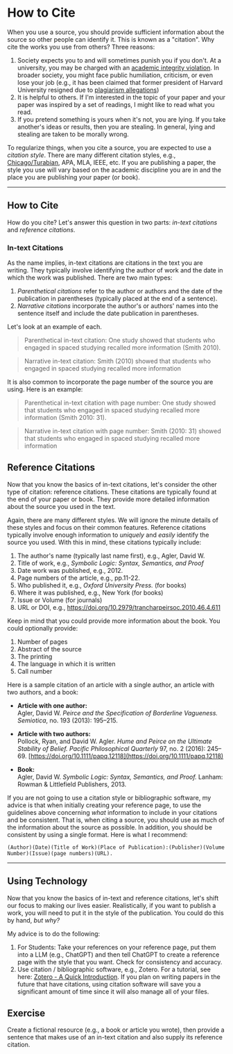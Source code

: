 # How to Cite

When you use a source, you should provide sufficient information about the source so other people can identify it. This is known as a "citation". Why cite the works you use from others? Three reasons:

1. Society expects you to and will sometimes punish you if you don't. At a university, you may be charged with an [academic integrity violation](https://undergrad.psu.edu/aappm/G-9-academic-integrity.html). In broader society, you might face public humiliation, criticism, or even lose your job (e.g., it has been claimed that former president of Harvard University resigned due to [plagiarism allegations](https://www.theguardian.com/education/2024/jan/06/harvard-claudine-gay-plagiarism))
1. It is helpful to others. If I'm interested in the topic of your paper and your paper was inspired by a set of readings, I might like to read what you read.
1. If you pretend something is yours when it's not, you are lying. If you take another's ideas or results, then you are stealing. In general, lying and stealing are taken to be morally wrong.

To regularize things, when you cite a source, you are expected to use a *citation style*. There are many different citation styles, e.g., [Chicago/Turabian](https://owl.purdue.edu/owl/research_and_citation/chicago_manual_17th_edition/cmos_formatting_and_style_guide/chicago_manual_of_style_17th_edition.html), APA, MLA, IEEE, etc. If you are publishing a paper, the style you use will vary based on the academic discipline you are in and the place you are publishing your paper (or book). 

---

## How to Cite

How do you cite? Let's answer this question in two parts: *in-text citations* and *reference citations*.

### In-text Citations

As the name implies, in-text citations are citations in the text you are writing. They typically involve identifying the author of work and the date in which the work was published. There are two main types:

1. *Parenthetical citations* refer to the author or authors and the date of the publication in parentheses (typically placed at the end of a sentence).
1. *Narrative citations* incorporate the author's or authors' names into the sentence itself and include the date publication in parentheses.

Let's look at an example of each.

> Parenthetical in-text citation: One study showed that students who engaged in spaced studying recalled more information (Smith 2010).

> Narrative in-text citation: Smith (2010) showed that students who engaged in spaced studying recalled more information

It is also common to incorporate the page number of the source you are using. Here is an example:

> Parenthetical in-text citation with page number: One study showed that students who engaged in spaced studying recalled more information (Smith 2010: 31).

> Narrative in-text citation with page number: Smith (2010: 31) showed that students who engaged in spaced studying recalled more information

## Reference Citations

Now that you know the basics of in-text citations, let's consider the other type of citation: reference citations. These citations are typically found at the end of your paper or book. They provide more detailed information about the source you used in the text. 

Again, there are many different styles. We will ignore the minute details of these styles and focus on their common features. Reference citations typically involve enough information to *uniquely* and *easily* identify the source you used. With this in mind, these citations typically include:

1. The author's name (typically last name first), e.g., Agler, David W. 
2. Title of work, e.g., *Symbolic Logic: Syntax, Semantics, and Proof*
3. Date work was published, e.g., 2012.
5. Page numbers of the article, e.g., pp.11-22.
6. Who published it, e.g., *Oxford University Press.* (for books)
7. Where it was published, e.g., New York (for books)
8. Issue or Volume (for journals)
9. URL or DOI, e.g., https://doi.org/10.2979/trancharpeirsoc.2010.46.4.611

Keep in mind that you could provide more information about the book. You could optionally provide:

1. Number of pages
1. Abstract of the source
1. The printing
1. The language in which it is written
1. Call number

Here is a sample citation of an article with a single author, an article with two authors, and a book:

- **Article with one author:**  
  Agler, David W. *Peirce and the Specification of Borderline Vagueness.* *Semiotica*, no. 193 (2013): 195–215.

- **Article with two authors:**  
  Pollock, Ryan, and David W. Agler. *Hume and Peirce on the Ultimate Stability of Belief.* *Pacific Philosophical Quarterly* 97, no. 2 (2016): 245–69. [https://doi.org/10.1111/papq.12118](https://doi.org/10.1111/papq.12118)

- **Book:**  
  Agler, David W. *Symbolic Logic: Syntax, Semantics, and Proof.* Lanham: Rowman & Littlefield Publishers, 2013.

If you are not going to use a citation style or bibliographic software, my advice is that when initially creating your reference page, to use the guidelines above concerning *what* information to include in your citations and be consistent. That is, when citing a source, you should use as much of the information about the source as possible. In addition, you should be consistent by using a single format. Here is what I recommend:

```
(Author)(Date)(Title of Work)(Place of Publication):(Publisher)(Volume Number)(Issue)(page numbers)(URL).
```

---

## Using Technology

Now that you know the basics of in-text and reference citations, let's shift our focus to making our lives easier. Realistically, if you want to publish a work, you will need to put it in the style of the publication. You could do this by hand, *but why?*

My advice is to do the following:

1. For Students: Take your references on your reference page, put them into a LLM (e.g., ChatGPT) and then tell ChatGPT to create a reference page with the style that you want. Check for consistency and accuracy.
2. Use citation / bibliographic software, e.g., Zotero. For a tutorial, see here: [Zotero - A Quick Introduction](https://youtu.be/Iq7V2X5x2Pk). If you plan on writing papers in the future that have citations, using citation software will save you a significant amount of time since it will also manage all of your files. 

## Exercise

Create a fictional resource (e.g., a book or article you wrote), then provide a sentence that makes use of an in-text citation and also supply its reference citation.